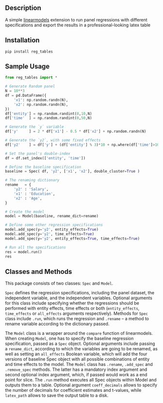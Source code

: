 ## Description

A simple [linearmodels](https://pypi.org/project/linearmodels/) extension to run panel regressions with different specifications and export the results in a professional-looking latex table

## Installation
```
pip install reg_tables
```

## Sample Usage

```python
from reg_tables import *

# Generate Random panel
N = 10**3
df = pd.DataFrame({
    'x1': np.random.randn(N),
    'x2': np.random.randn(N),
})
df['entity'] = np.random.randint(0,10,N)
df['time'  ] = np.random.randint(0,50,N)

# Generate the `y` variable 
df['y'     ] = 2 * df['x1'] - 0.5 * df['x2'] + np.random.randn(N)

# Generate the `y2`, with some fixed effects 
df['y2'    ] = df['y'] + (df['entity'] % 3)*10 + np.where(df['time']>10, -50, 0)

# Set the panel's double-index
df = df.set_index(['entity', 'time'])

# Define the baseline specification
baseline = Spec( df, 'y2', ['x1', 'x2'], double_cluster=True )

# The renaming dictionary
rename   = {
    'y2' : 'Salary',
    'x1' : 'Education',
    'x2' : 'Age',
}

# Create the model
model = Model(baseline, rename_dict=rename)

# Define some other regression specifications
model.add_spec(y='y2', entity_effects=True)
model.add_spec(y='y2', time_effects=True)
model.add_spec(y='y2', entity_effects=True, time_effects=True)

# Run all the specifications
res = model.run()
res
```



## Classes and Methods

This package consists of two classes: `Spec` and `Model`. 

`Spec` defines the regression specifications, including the panel dataset, the independent variable, and the independent variables. Optional arguments for this class include specifying whether the regressions should be performed with entity effects, time effects or both (`entity_effects`, `time_effects` or `all_effects` arguments respectively). Methods for `Spec` class include `.run`, which runs the regression and `.rename` – a method to rename variable according to the dictionary passed.

The `Model` class is a wrapper around the `compare` function of linearmodels. When creating `Model`, one has to specify the baseline regression specification, passed as a `Spec` object. Optional arguments include passing a `rename_dict`, according to which the variables are going to be renamed, as well as setting an `all_effects` Boolean variable, which will add the four versions of baseline Spec object with all possible combinations of entity and time effects to the model. The `Model` class has `.rename`, `.add_spec` and `.remove_spec` methods. The latter has a mandatory index argument and second optional index argument, which, if passed would work as a end point for slice.  The `.run` method executes all Spec objects within Model and outputs them to a table. Optional argument `coeff_decimals` allows to specify the number of decimals for coefficient estimates and t-values, while `latex_path` allows to save the output table to a disk.
